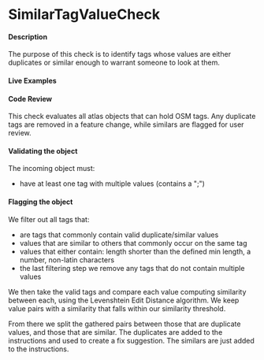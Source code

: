 # SimilarTagValueCheck

#### Description

The purpose of this check is to identify tags whose values are either duplicates or similar
enough to warrant someone to look at them.

#### Live Examples


#### Code Review

This check evaluates all atlas objects that can hold OSM tags.
Any duplicate tags are removed in a feature change, while similars are flagged for user review.

#### Validating the object
The incoming object must:
* have at least one tag with multiple values (contains a ";")

#### Flagging the object
We filter out all tags that:
* are tags that commonly contain valid duplicate/similar values
* values that are similar to others that commonly occur on the same tag
* values that either contain: length shorter than the defined min length, a number, non-latin characters
* the last filtering step we remove any tags that do not contain multiple values

We then take the valid tags and compare each value computing similarity between each, using the
Levenshtein Edit Distance algorithm. We keep value pairs with a similarity that falls within our 
similarity threshold.

From there we split the gathered pairs between those that are duplicate values, and those that are similar.
The duplicates are added to the instructions and used to create a fix suggestion.
The similars are just added to the instructions.
